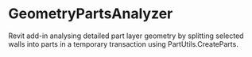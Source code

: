 GeometryPartsAnalyzer
=====================

Revit add-in analysing detailed part layer geometry by splitting selected walls into parts in a temporary transaction using PartUtils.CreateParts.
